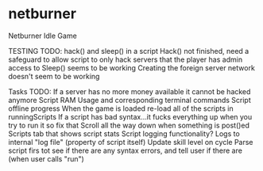 # netburner
Netburner Idle Game

TESTING TODO:
	hack() and sleep() in a script
		Hack() not finished, need a safeguard to allow script to only hack servers that the player
			has admin access to 
		Sleep() seems to be working
	Creating the foreign server network doesn't seem to be working
	
Tasks TODO:
	If a server has no more money available it cannot be hacked anymore
	Script RAM Usage and corresponding terminal commands
	Script offline progress
	When the game is loaded re-load all of the scripts in runningScripts
	If a script has bad syntax...it fucks everything up when you try to run it so fix that
	Scroll all the way down when something is post()ed
	Scripts tab that shows script stats
	Script logging functionality? Logs to internal "log file" (property of script itself)
	Update skill level on cycle
	Parse script firs tot see if there are any syntax errors, and tell user if there are (when user calls "run")